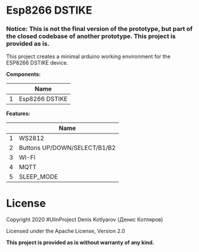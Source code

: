 # Esp8266 DSTIKE

### Notice: This is not the final version of the prototype, but part of the closed codebase of another prototype. This project is provided as is.

This project creates a minimal arduino working environment for the ESP8266 DSTIKE device.

<b> Components: </b>

| | Name | 
|-| -------- |
|1| Esp8266 DSTIKE |

<b> Features: </b>

| | Name |
| - | ------ |
| 1 | WS2812 |
| 2 | Buttons UP/DOWN/SELECT/B1/B2 |
| 3 | WI-FI |
| 4 | MQTT |
| 5 | SLEEP_MODE |

# License

Copyright 2020 #UlinProject Denis Kotlyarov (Денис Котляров)

Licensed under the Apache License, Version 2.0

<b>This project is provided as is without warranty of any kind.</b>

